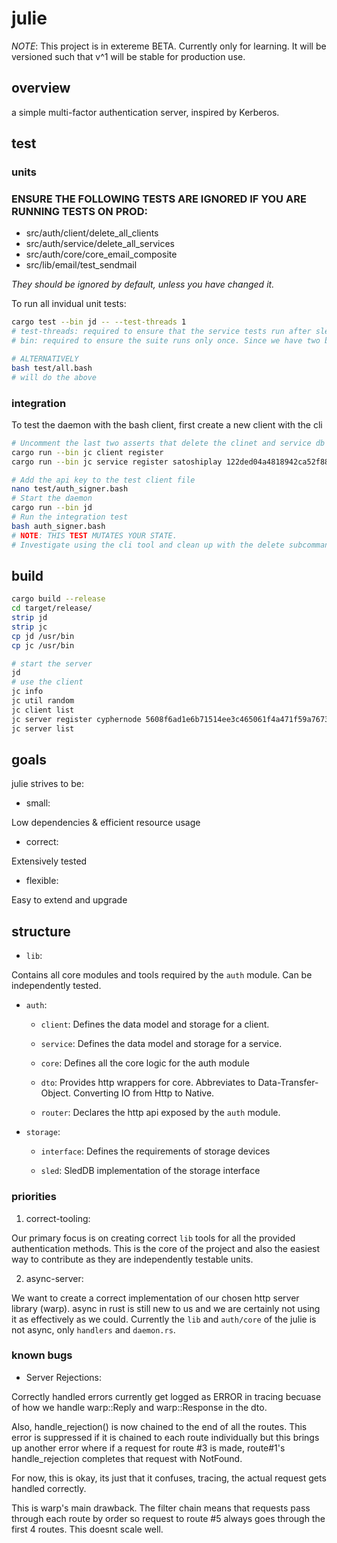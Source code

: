 # julie

*NOTE*: This project is in extereme BETA. Currently only for learning. It will be versioned such that v^1 will be stable for production use.

## overview

a simple multi-factor authentication server, inspired by Kerberos.

## test

### units


### ENSURE THE FOLLOWING TESTS ARE IGNORED IF YOU ARE RUNNING TESTS ON PROD:

- src/auth/client/delete_all_clients
- src/auth/service/delete_all_services
- src/auth/core/core_email_composite
- src/lib/email/test_sendmail

*They should be ignored by default, unless you have changed it.*

To run all invidual unit tests:

```bash
cargo test --bin jd -- --test-threads 1
# test-threads: required to ensure that the service tests run after sled so that a db is created.
# bin: required to ensure the suite runs only once. Since we have two bins, it will run twice by default.

# ALTERNATIVELY
bash test/all.bash
# will do the above

```


### integration
To test the daemon with the bash client, first create a new client with the cli

```bash
# Uncomment the last two asserts that delete the clinet and service db entries
cargo run --bin jc client register
cargo run --bin jc service register satoshiplay 122ded04a4818942ca52f8844e86df65fe5db3bb4b66bb45a4b02aea6e1bdef5

# Add the api key to the test client file
nano test/auth_signer.bash
# Start the daemon
cargo run --bin jd
# Run the integration test
bash auth_signer.bash
# NOTE: THIS TEST MUTATES YOUR STATE. 
# Investigate using the cli tool and clean up with the delete subcommands
```

## build

```bash
cargo build --release
cd target/release/
strip jd
strip jc
cp jd /usr/bin
cp jc /usr/bin

# start the server
jd
# use the client
jc info
jc util random
jc client list
jc server register cyphernode 5608f6ad1e6b71514ee3c465061f4a471f59a76734796e5d78c7191cedd30127
jc server list


```
## goals

julie strives to be:

- small:

Low dependencies & efficient resource usage

- correct:

Extensively tested

- flexible:

Easy to extend and upgrade

## structure

- `lib`:

Contains all core modules and tools required by the `auth` module. Can be independently tested. 

- `auth`: 

    - `client`: Defines the data model and storage for a client.

    - `service`: Defines the data model and storage for a service.

    - `core`: Defines all the core logic for the auth module

    - `dto`: Provides http wrappers for core. Abbreviates to Data-Transfer-Object. Converting IO from Http to Native.

    - `router`: Declares the http api exposed by the `auth` module.

- `storage`: 

    - `interface`: Defines the requirements of storage devices

    - `sled`: SledDB implementation of the storage interface

### priorities

1. correct-tooling: 

Our primary focus is on creating correct `lib` tools for all the provided authentication methods. This is the core of the project and also the easiest way to contribute as they are independently testable units.

2. async-server: 

We want to create a correct implementation of our chosen http server library (warp). async in rust is still new to us and we are certainly not using it as effectively as we could. Currently the `lib` and `auth/core` of the julie is not async, only `handlers` and `daemon.rs`.  


### known bugs

- Server Rejections: 

Correctly handled errors currently get logged as ERROR in tracing becuase of how we handle warp::Reply and warp::Response in the dto. 

Also, handle_rejection() is now chained to the end of all the routes. 
This error is suppressed if it is chained to each route individually but this brings up another error where if a request for route #3 is made, route#1's handle_rejection completes that request with NotFound. 

For now, this is okay, its just that it confuses, tracing, the actual request gets handled correctly. 

This is warp's main drawback. The filter chain means that requests pass through each route by order so request to route #5 always goes through the first 4 routes. This doesnt scale well. 


